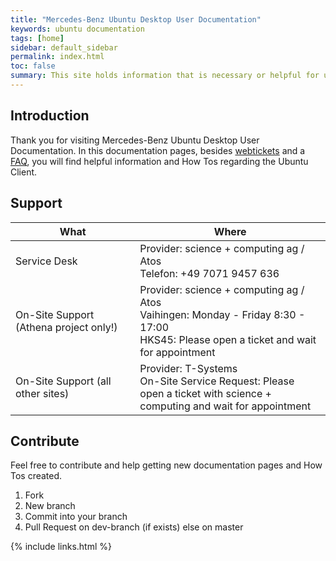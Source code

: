 ```yaml
---
title: "Mercedes-Benz Ubuntu Desktop User Documentation"
keywords: ubuntu documentation
tags: [home]
sidebar: default_sidebar
permalink: index.html
toc: false
summary: This site holds information that is necessary or helpful for users of the Mercedes-Benz RD Ubuntu Desktop. This documentation is only for the RD Ubuntu client.
---
```



## Introduction

Thank you for visiting Mercedes-Benz Ubuntu Desktop User Documentation. In this documentation pages, besides <a href="{{ site.baseurl }}tickets.html">webtickets</a> and a <a href="{{ site.baseurl }}faq.html">FAQ</a>, you will find helpful information and How Tos regarding the Ubuntu Client.

## Support

| What | Where |
|------|---------|
| Service Desk | Provider: science + computing ag / Atos <br>Telefon: +49 7071 9457 636 |
| On-Site Support (Athena project only!) | Provider: science + computing ag / Atos <br>Vaihingen: Monday - Friday 8:30 - 17:00 <br>HKS45: Please open a ticket and wait for appointment |
| On-Site Support (all other sites)     | Provider: T-Systems <br>On-Site Service Request: Please open a ticket with science + <br>computing and wait for appointment |

## Contribute

Feel free to contribute and help getting new documentation pages and How Tos created.
1. Fork 
2. New branch
3. Commit into your branch
4. Pull Request on dev-branch (if exists) else on master

{% include links.html %}
